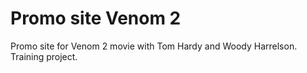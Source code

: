 # Promo site Venom 2
Promo site for Venom 2 movie with Tom Hardy and Woody Harrelson.
Training project.
